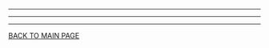 



***
***
***
[BACK TO MAIN PAGE](https://github.com/farahalwahaibi/Reading-Notes/blob/main/README.md)

